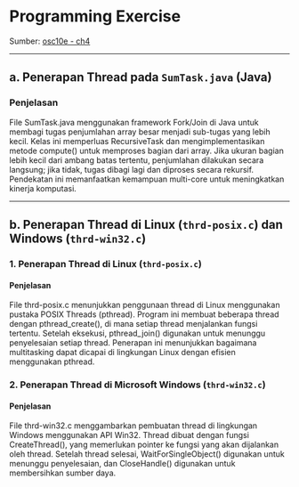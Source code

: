 
# Programming Exercise

Sumber: [osc10e - ch4](https://github.com/ferryastika/osc10e/tree/master/ch4)

---

## a. Penerapan Thread pada `SumTask.java` (Java)

### Penjelasan

File SumTask.java menggunakan framework Fork/Join di Java untuk membagi tugas penjumlahan array besar menjadi sub-tugas yang lebih kecil. Kelas ini memperluas RecursiveTask<Long> dan mengimplementasikan metode compute() untuk memproses bagian dari array. Jika ukuran bagian lebih kecil dari ambang batas tertentu, penjumlahan dilakukan secara langsung; jika tidak, tugas dibagi lagi dan diproses secara rekursif. Pendekatan ini memanfaatkan kemampuan multi-core untuk meningkatkan kinerja komputasi.​

---

## b. Penerapan Thread di Linux (`thrd-posix.c`) dan Windows (`thrd-win32.c`)

### 1. Penerapan Thread di Linux (`thrd-posix.c`)

#### Penjelasan

File thrd-posix.c menunjukkan penggunaan thread di Linux menggunakan pustaka POSIX Threads (pthread). Program ini membuat beberapa thread dengan pthread_create(), di mana setiap thread menjalankan fungsi tertentu. Setelah eksekusi, pthread_join() digunakan untuk menunggu penyelesaian setiap thread. Penerapan ini menunjukkan bagaimana multitasking dapat dicapai di lingkungan Linux dengan efisien menggunakan pthread.

### 2. Penerapan Thread di Microsoft Windows (`thrd-win32.c`)

#### Penjelasan

File thrd-win32.c menggambarkan pembuatan thread di lingkungan Windows menggunakan API Win32. Thread dibuat dengan fungsi CreateThread(), yang memerlukan pointer ke fungsi yang akan dijalankan oleh thread. Setelah thread selesai, WaitForSingleObject() digunakan untuk menunggu penyelesaian, dan CloseHandle() digunakan untuk membersihkan sumber daya.
